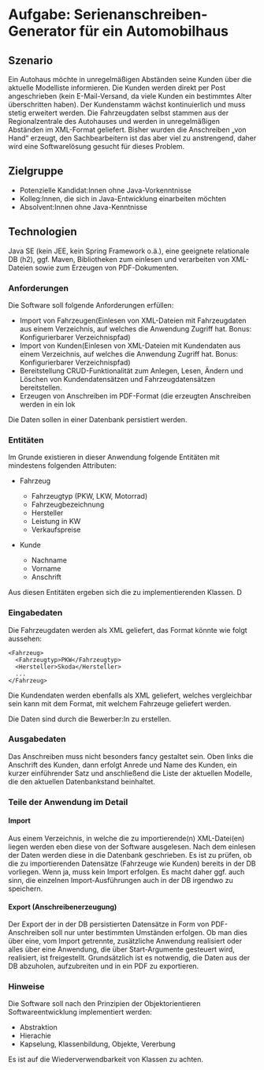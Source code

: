 # Aufgabe: Serienanschreiben-Generator für ein Automobilhaus

## Szenario
Ein Autohaus möchte in unregelmäßigen Abständen seine Kunden über die aktuelle Modelliste informieren. Die Kunden werden direkt per Post angeschrieben (kein E-Mail-Versand, da viele Kunden ein bestimmtes Alter überschritten haben). Der Kundenstamm wächst kontinuierlich und muss stetig erweitert werden. Die Fahrzeugdaten selbst stammen aus der Regionalzentrale des Autohauses und werden in unregelmäßigen Abständen im XML-Format geliefert. Bisher wurden die Anschreiben „von Hand“ erzeugt, den Sachbearbeitern ist das aber viel zu anstrengend, daher wird eine Softwarelösung gesucht für dieses Problem.

## Zielgruppe
* Potenzielle Kandidat:Innen ohne Java-Vorkenntnisse
* Kolleg:Innen, die sich in Java-Entwicklung einarbeiten möchten
* Absolvent:Innen ohne Java-Kenntnisse

## Technologien
Java SE (kein JEE, kein Spring Framework o.ä.), eine geeignete relationale DB (h2), ggf. Maven, Bibliotheken zum einlesen und verarbeiten von XML-Dateien sowie zum Erzeugen von PDF-Dokumenten.

### Anforderungen
Die Software soll folgende Anforderungen erfüllen:
* Import von Fahrzeugen(Einlesen von XML-Dateien mit Fahrzeugdaten aus einem Verzeichnis, auf welches die Anwendung Zugriff hat. Bonus: Konfigurierbarer Verzeichnispfad)
* Import von Kunden(Einlesen von XML-Dateien mit Kundendaten aus einem Verzeichnis, auf welches die Anwendung Zugriff hat. Bonus: Konfigurierbarer Verzeichnispfad)
* Bereitstellung CRUD-Funktionalität zum Anlegen, Lesen, Ändern und Löschen von Kundendatensätzen und Fahrzeugdatensätzen bereitstellen.
* Erzeugen von Anschreiben im PDF-Format (die erzeugten Anschreiben werden in ein lok

Die Daten sollen in einer Datenbank persistiert werden. 

### Entitäten
Im Grunde existieren in dieser Anwendung folgende Entitäten mit mindestens folgenden Attributen:
- Fahrzeug
  -  Fahrzeugtyp (PKW, LKW, Motorrad)
  -  Fahrzeugbezeichnung
  -  Hersteller
  -  Leistung in KW
  -  Verkaufspreise

- Kunde
  - Nachname
  - Vorname
  - Anschrift

Aus diesen Entitäten ergeben sich die zu implementierenden Klassen. D


### Eingabedaten
Die Fahrzeugdaten werden als XML geliefert, das Format könnte wie folgt aussehen:

```
<Fahrzeug> 
  <Fahrzeugtyp>PKW</Fahrzeugtyp> 
  <Hersteller>Skoda</Hersteller> 
  ...
</Fahrzeug>
```

Die Kundendaten werden ebenfalls als XML geliefert, welches vergleichbar sein kann mit dem Format, mit welchem Fahrzeuge geliefert werden.

Die Daten sind durch die Bewerber:In zu erstellen.

### Ausgabedaten

Das Anschreiben muss nicht besonders fancy gestaltet sein. Oben links die Anschrift des Kunden, dann erfolgt Anrede und Name des Kunden, ein kurzer einführender Satz und anschließend die Liste der aktuellen Modelle, die den aktuellen Datenbankstand beinhaltet.

### Teile der Anwendung im Detail

#### Import
Aus einem Verzeichnis, in welche die zu importierende(n) XML-Datei(en) liegen werden eben diese von der Software ausgelesen. Nach dem einlesen der Daten werden diese in die Datenbank geschrieben. Es ist zu prüfen, ob die zu importierenden Datensätze (Fahrzeuge wie Kunden) bereits in der DB vorliegen. Wenn ja, muss kein Import erfolgen. Es macht daher ggf. auch sinn, die einzelnen Import-Ausführungen auch in der DB irgendwo zu speichern.

#### Export (Anschreibenerzeugung)
Der Export der in der DB persistierten Datensätze in Form von PDF-Anschreiben soll nur unter bestimmten Umständen erfolgen.
Ob man dies über eine, vom Import getrennte, zusätzliche Anwendung realisiert oder alles über eine Anwendung, die über Start-Argumente gesteuert wird, realisiert, ist freigestellt. Grundsätzlich ist es notwendig, die Daten aus der DB abzuholen, aufzubreiten und in ein PDF zu exportieren.



### Hinweise

Die Software soll nach den Prinzipien der Objektorientieren Softwareentwicklung implementiert werden:
* Abstraktion
* Hierachie
* Kapselung, Klassenbildung, Objekte, Vererbung

Es ist auf die Wiederverwendbarkeit von Klassen zu achten.
